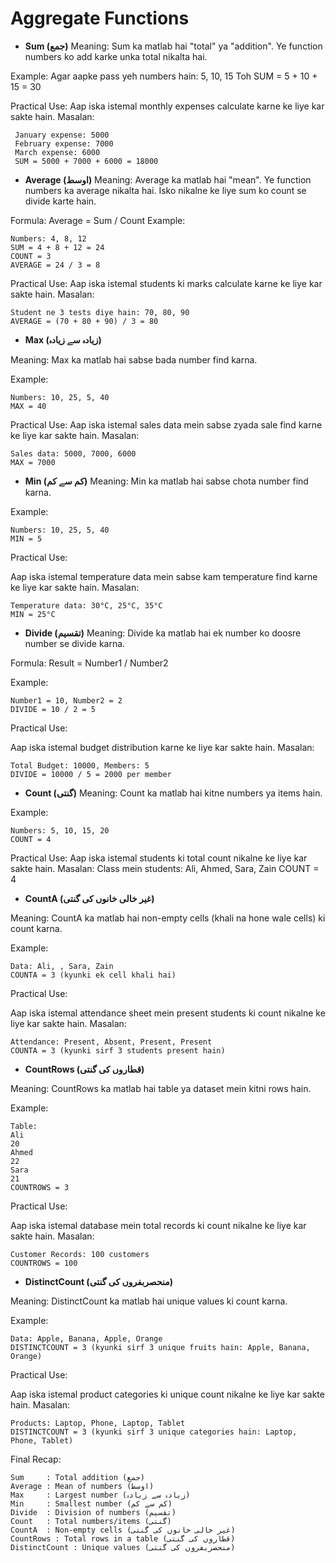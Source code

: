 
# Aggregate Functions 

- **Sum (جمع)**
Meaning: Sum ka matlab hai "total" ya "addition". Ye function numbers ko add karke unka total nikalta hai.

Example:
Agar aapke pass yeh numbers hain: 5, 10, 15
Toh SUM = 5 + 10 + 15 = 30

Practical Use:
Aap iska istemal monthly expenses calculate karne ke liye kar sakte hain. Masalan:

     January expense: 5000
     February expense: 7000
     March expense: 6000
     SUM = 5000 + 7000 + 6000 = 18000

- **Average (اوسط)**
Meaning: Average ka matlab hai "mean". Ye function numbers ka average nikalta hai. Isko nikalne ke liye sum ko count se divide karte hain.

Formula:
Average = Sum / Count
Example:

    Numbers: 4, 8, 12
    SUM = 4 + 8 + 12 = 24
    COUNT = 3
    AVERAGE = 24 / 3 = 8

Practical Use:
Aap iska istemal students ki marks calculate karne ke liye kar sakte hain. Masalan:

    Student ne 3 tests diye hain: 70, 80, 90
    AVERAGE = (70 + 80 + 90) / 3 = 80

- **Max (زیادہ سے زیادہ)**

Meaning: Max ka matlab hai sabse bada number find karna.

Example:

    Numbers: 10, 25, 5, 40
    MAX = 40

Practical Use:
Aap iska istemal sales data mein sabse zyada sale find karne ke liye kar sakte hain. Masalan:

    Sales data: 5000, 7000, 6000
    MAX = 7000

- **Min (کم سے کم)**
Meaning: Min ka matlab hai sabse chota number find karna.

Example:

    Numbers: 10, 25, 5, 40
    MIN = 5

Practical Use:

Aap iska istemal temperature data mein sabse kam temperature find karne ke liye kar sakte hain. Masalan:

    Temperature data: 30°C, 25°C, 35°C
    MIN = 25°C

- **Divide (تقسیم)**
Meaning: Divide ka matlab hai ek number ko doosre number se divide karna.

Formula:
Result = Number1 / Number2

Example:

    Number1 = 10, Number2 = 2
    DIVIDE = 10 / 2 = 5

Practical Use:

Aap iska istemal budget distribution karne ke liye kar sakte hain. Masalan:

    Total Budget: 10000, Members: 5
    DIVIDE = 10000 / 5 = 2000 per member

- **Count (گنتی)**
Meaning: Count ka matlab hai kitne numbers ya items hain.

Example:

    Numbers: 5, 10, 15, 20
    COUNT = 4

Practical Use:
Aap iska istemal students ki total count nikalne ke liye kar sakte hain. Masalan:
Class mein students: Ali, Ahmed, Sara, Zain
COUNT = 4

- **CountA (غیر خالی خانوں کی گنتی)**
  
Meaning: CountA ka matlab hai non-empty cells (khali na hone wale cells) ki count karna.

Example:

    Data: Ali, , Sara, Zain
    COUNTA = 3 (kyunki ek cell khali hai)

Practical Use:

Aap iska istemal attendance sheet mein present students ki count nikalne ke liye kar sakte hain. Masalan:

    Attendance: Present, Absent, Present, Present
    COUNTA = 3 (kyunki sirf 3 students present hain)

- **CountRows (قطاروں کی گنتی)**

Meaning: CountRows ka matlab hai table ya dataset mein kitni rows hain.

Example:

    Table:
    Ali
    20
    Ahmed
    22
    Sara
    21
    COUNTROWS = 3

Practical Use:

Aap iska istemal database mein total records ki count nikalne ke liye kar sakte hain. Masalan:

    Customer Records: 100 customers
    COUNTROWS = 100

- **DistinctCount (منحصربفروں کی گنتی)**

Meaning: DistinctCount ka matlab hai unique values ki count karna.

Example:

    Data: Apple, Banana, Apple, Orange
    DISTINCTCOUNT = 3 (kyunki sirf 3 unique fruits hain: Apple, Banana, Orange)

Practical Use:

Aap iska istemal product categories ki unique count nikalne ke liye kar sakte hain. Masalan:

    Products: Laptop, Phone, Laptop, Tablet
    DISTINCTCOUNT = 3 (kyunki sirf 3 unique categories hain: Laptop, Phone, Tablet)

Final Recap:

    Sum     : Total addition (جمع)
    Average : Mean of numbers (اوسط)
    Max     : Largest number (زیادہ سے زیادہ)
    Min     : Smallest number (کم سے کم)
    Divide  : Division of numbers (تقسیم)
    Count   : Total numbers/items (گنتی)
    CountA  : Non-empty cells (غیر خالی خانوں کی گنتی)
    CountRows : Total rows in a table (قطاروں کی گنتی)
    DistinctCount : Unique values (منحصربفروں کی گنتی)
